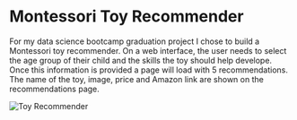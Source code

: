 # Montessori Toy Recommender

For my data science bootcamp graduation project I chose to build a Montessori toy recommender. On a web interface, the user needs to select the age group of their child and the skills the toy should help develope. Once this information is provided a page will load with 5 recommendations. The name of the toy, image, price and Amazon link are shown on the recommendations page.

![Toy Recommender](https://user-images.githubusercontent.com/80095773/130857750-1eba597e-1410-44da-a3fc-a749885b0df6.gif)
